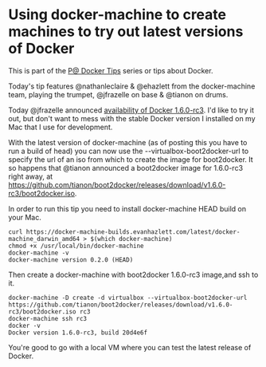 # Using docker-machine to create machines to try out latest versions of Docker

This is part of the [P@ Docker Tips](/README.md) series or tips about Docker.

Today's tip features @nathanleclaire & @ehazlett from the docker-machine team, playing the trumpet, @jfrazelle on base & @tianon on drums.

Today @jfrazelle announced [availability of Docker 1.6.0-rc3](https://groups.google.com/forum/#!topic/docker-dev/tc5zaVcSRrU). I'd like to try it out, but don't want to mess with the stable Docker version I installed on my Mac that I use for development. 

With the latest version of docker-machine (as of posting this you have to run a build of head) you can now use the --virtualbox-boot2docker-url to specify the url of an iso from which to create the image for boot2docker. It so happens that @tianon announced a boot2docker image for  1.6.0-rc3 right away, at https://github.com/tianon/boot2docker/releases/download/v1.6.0-rc3/boot2docker.iso.

In order to run this tip you need to install docker-machine HEAD build on your Mac.
```
curl https://docker-machine-builds.evanhazlett.com/latest/docker-machine_darwin_amd64 > $(which docker-machine)
chmod +x /usr/local/bin/docker-machine
docker-machine -v
docker-machine version 0.2.0 (HEAD)
```

Then create a docker-machine with boot2docker 1.6.0-rc3 image,and ssh to it.
```
docker-machine -D create -d virtualbox --virtualbox-boot2docker-url https://github.com/tianon/boot2docker/releases/download/v1.6.0-rc3/boot2docker.iso rc3
docker-machine ssh rc3
docker -v
Docker version 1.6.0-rc3, build 20d4e6f
```

You're good to go with a local VM where you can test the latest release of Docker.

